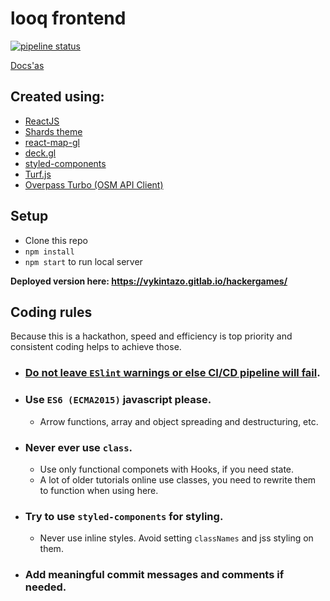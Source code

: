 # looq frontend
[![pipeline status](https://gitlab.com/vykintazo/hackergames/badges/master/pipeline.svg)](https://gitlab.com/vykintazo/hackergames/commits/master)

[Docs'as](https://docs.google.com/document/d/1oi_4rW268DrZudaxxaMyEozlN1jvED5BcIcyekEknLc/edit?usp=sharing)

## Created using:
- [ReactJS](https://reactjs.org)
- [Shards theme](https://designrevision.com/docs/shards-react/getting-started)
- [react-map-gl](https://uber.github.io/react-map-gl/#/)
- [deck.gl](https://deck.gl/#/documentation/overview/introduction)
- [styled-components](https://www.styled-components.com/)
- [Turf.js](http://turfjs.org/)
- [Overpass Turbo (OSM API Client)](http://overpass-turbo.eu/#)

## Setup
- Clone this repo
- `npm install`
- `npm start` to run local server

**Deployed version here: https://vykintazo.gitlab.io/hackergames/**

## Coding rules
Because this is a hackathon, speed and efficiency is top priority and consistent coding helps to achieve those.

- ### <u>Do not leave `ESlint` warnings or else CI/CD pipeline will fail</u>.
- ### Use `ES6 (ECMA2015)` javascript please.
    - Arrow functions, array and object spreading and destructuring, etc.
- ### Never ever use `class`.
    - Use only functional componets with Hooks, if you need state.
    - A lot of older tutorials online use classes, you need to rewrite them to function when using here.
- ### Try to use `styled-components` for styling.
    - Never use inline styles. Avoid setting `classNames` and jss styling on them.
- ### Add meaningful commit messages and comments if needed.
